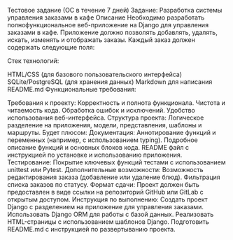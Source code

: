 Тестовое задание (ОС в течение 7 дней)
Задание: Разработка системы управления заказами в кафе
Описание Необходимо разработать полнофункциональное веб-приложение на Django для управления заказами в кафе. Приложение должно позволять добавлять, удалять, искать, изменять и отображать заказы. Каждый заказ должен содержать следующие поля:
<!-- id (уникальный идентификатор, генерируется автоматически)
table_number (номер стола)
items (список заказанных блюд с ценами)
total_price (общая стоимость заказа, вычисляется автоматически)
status (статус заказа: “в ожидании”, “готово”, “оплачено”) -->
Стек технологий:
<!-- Python 3.8+
Django 4+ (включая Django ORM для работы с базой данных) -->
HTML/CSS (для базового пользовательского интерфейса)
SQLite/PostgreSQL (для хранения данных)
Markdown для написания README.md
Функциональные требования:

<!-- Добавление заказа:


Через веб-интерфейс пользователь вводит номер стола и список блюд с ценами. Система автоматически добавляет заказ с уникальным ID, рассчитанной стоимостью и статусом “в ожидании”. -->

<!-- Удаление заказа:


Пользователь через веб-интерфейс выбирает заказ по ID и удаляет его из системы. -->
<!-- Поиск заказа:


Возможность поиска заказов по номеру стола или статусу через поисковую строку. -->

<!-- Отображение всех заказов:


Веб-страница с таблицей всех заказов, отображающая их ID, номер стола, список блюд, общую стоимость и статус. -->

<!-- Изменение статуса заказа:


Пользователь через интерфейс выбирает заказ по ID и изменяет его статус (“в ожидании”, “готово”, “оплачено”). -->
<!-- 
Расчет выручки за смену:


Отдельная страница или модуль для расчета общего объема выручки за заказы со статусом “оплачено”.
Дополнительные требования:
Хранение данных: Использование базы данных SQLite/PostgreSQL для хранения информации о заказах. -->
<!-- Обработка ошибок: Обеспечение корректной обработки ошибок (например, при попытке удаления несуществующего заказа или ввода некорректных данных).
CRUD операции: Реализация операций создания, чтения, обновления и удаления заказов через веб-интерфейс.
REST API: Дополнительно, предоставить API для работы с заказами (добавление, удаление, поиск и т. д.).
ООП: Использовать принципы ООП для построения модели Order и сопутствующих бизнес-логик. -->
Требования к проекту:
Корректность и полнота функционала.
Чистота и читаемость кода.
Обработка ошибок и исключений.
Удобство использования веб-интерфейса.
Структура проекта: Логическое разделение на приложения, модели, представления, шаблоны и маршруты.
Будет плюсом:
Документация:
Аннотирование функций и переменных (например, с использованием typing).
Подробное описание функций и основных блоков кода.
README файл с инструкцией по установке и использованию приложения.
Тестирование:
Покрытие ключевых функций тестами с использованием unittest или Pytest.
Дополнительные возможности:
Возможность редактирования заказа (добавление или удаление блюд).
Фильтрация списка заказов по статусу.
Формат сдачи: Проект должен быть предоставлен в виде ссылки на репозиторий GitHub или GitLab с открытым доступом.
Инструкция по выполнению:
Создать проект Django с разделением на приложение для управления заказами.
Использовать Django ORM для работы с базой данных.
Реализовать HTML-страницы с использованием шаблонов Django.
Подготовить README.md с инструкцией по развертыванию проекта.
